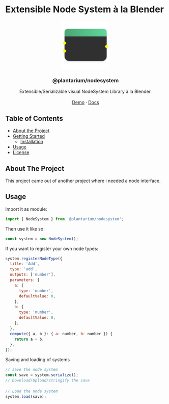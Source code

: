 # Extensible Node System à la Blender

<div align="center">

<img src="public/assets/ms-icon-310x310.png" width="30%"/>

  <h3 align="center">@plantarium/nodesystem</h3>

  <p align="center">
    Extensible/Serializable visual NodeSystem Library à la Blender.
    <br />
    <br />
    <a href="https://jim-fx.gitlab.io/plantarium-nodes/">Demo</a>
     ·
    <a href="https://jim-fx.gitlab.io/plantarium-nodes/docs/">Docs</a>
  </p>

</div>

## Table of Contents

- [About the Project](#about-the-project)
- [Getting Started](#getting-started)
  - [Installation](#installation)
- [Usage](#usage)
- [License](#license)

## About The Project

This project came out of another project where i needed a node interface.

## Usage

Import it as module:

```javascript
import { NodeSystem } from '@plantarium/nodesystem';
```

Then use it like so:

```javascript
const system = new NodeSystem();
```

If you want to register your own node types:

```javascript
system.registerNodeType({
  title: 'Add',
  type: 'add',
  outputs: ['number'],
  parameters: {
    a: {
      type: 'number',
      defaultValue: 0,
    },
    b: {
      type: 'number',
      defaultValue: 0,
    },
  },
  compute({ a, b }: { a: number, b: number }) {
    return a + b;
  },
});
```

Saving and loading of systems

```javascript
// save the node system
const save = system.serialize();
// Download/Upload/stringify the save

// Load the node system
system.load(save);
```
